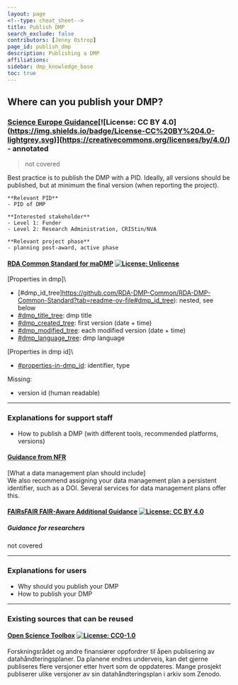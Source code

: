 ```yaml
---
layout: page
<!--type: cheat_sheet-->
title: Publish DMP
search_exclude: false
contributors: [Jenny Ostrop]
page_id: publish_dmp
description: Publishing a DMP
affiliations: 
sidebar: dmp_knowledge_base
toc: true
---
```


## Where can you publish your DMP?

<!--key information-->
### [Science Europe Guidance](https://doi.org/10.5281/zenodo.4915862 "Science Europe. (2021). Practical Guide to the International Alignment of Research Data Management - Extended Edition. https://doi.org/10.5281/zenodo.4915862")[![License: CC BY 4.0](https://img.shields.io/badge/License-CC%20BY%204.0-lightgrey.svg)](https://creativecommons.org/licenses/by/4.0/) - annotated
> not covered

Best practice is to publish the DMP with a PID. Ideally, all versions should be published, but at minimum the final version (when reporting the project).

```
**Relevant PID**
- PID of DMP

**Interested stakeholder**
- Level 1: Funder
- Level 2: Research Administration, CRIStin/NVA

**Relevant project phase**
- planning post-award, active phase
```

#### [RDA Common Standard for maDMP](http://doi.org/10.15497/rda00039) [![License: Unlicense](https://img.shields.io/badge/license-Unlicense-blue.svg)](http://unlicense.org/)
[Properties in dmp]\
- [#dmp_id_tree]https://github.com/RDA-DMP-Common/RDA-DMP-Common-Standard?tab=readme-ov-file#dmp_id_tree): nested, see below
- [#dmp_title_tree](https://github.com/RDA-DMP-Common/RDA-DMP-Common-Standard?tab=readme-ov-file#dmp_title_tree): dmp title
- [#dmp_created_tree](https://github.com/RDA-DMP-Common/RDA-DMP-Common-Standard?tab=readme-ov-file#dmp_created_tree): first version (date + time)
- [#dmp_modified_tree](https://github.com/RDA-DMP-Common/RDA-DMP-Common-Standard?tab=readme-ov-file#dmp_modified_tree): each modified version (date + time)
- [#dmp_language_tree](https://github.com/RDA-DMP-Common/RDA-DMP-Common-Standard?tab=readme-ov-file#dmp_language_tree): dmp language

[Properties in dmp id]\
- [#properties-in-dmp_id](https://github.com/RDA-DMP-Common/RDA-DMP-Common-Standard#properties-in-dmp_id): identifier, type

Missing:
- version id (human readable)


---
<!--additional explanations-->
### Explanations for support staff
- How to publish a DMP (with different tools, recommended platforms, versions)

#### [Guidance from NFR](https://www.forskningsradet.no/en/research-policy-strategy/open-science/research-data/)
[What a data management plan should include]\
We also recommend assigning your data management plan a persistent identifier, such as a DOI. Several services for data management plans offer this.

#### [FAIRsFAIR FAIR-Aware Additional Guidance](https://doi.org/10.5281/zenodo.6088215) [![License: CC BY 4.0](https://img.shields.io/badge/License-CC_BY_4.0-lightgrey.svg)](https://creativecommons.org/licenses/by/4.0/)

##### Guidance for researchers
not covered

---
<!--additional explanations - only keywords-->
### Explanations for users
- Why should you publish your DMP
- How to publish your DMP

---
<!--recycling possible?-->
### Existing sources that can be reused

#### [Open Science Toolbox](http://openscience.prototyp.io/node/56) [![License: CC0-1.0](https://img.shields.io/badge/License-CC0_1.0-lightgrey.svg)](http://creativecommons.org/publicdomain/zero/1.0/)
Forskningsrådet og andre finansiører oppfordrer til åpen publisering av datahåndteringsplaner. Da planene endres underveis, kan det gjerne publiseres flere versjoner etter hvert som de oppdateres. Mange prosjekt publiserer ulike versjoner av sin datahåndteringsplan i arkiv som Zenodo.
